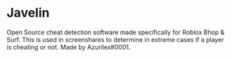 # Javelin

Open Source cheat detection software made specifically for Roblox Bhop & Surf. This is used in screenshares to determine in extreme cases if a player is cheating or not. Made by Azurilex#0001.
